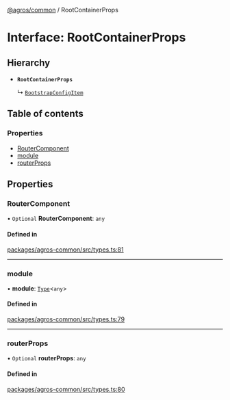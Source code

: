 [@agros/common](../index.md) / RootContainerProps

# Interface: RootContainerProps

## Hierarchy

- **`RootContainerProps`**

  ↳ [`BootstrapConfigItem`](BootstrapConfigItem.md)

## Table of contents

### Properties

- [RouterComponent](RootContainerProps.md#routercomponent)
- [module](RootContainerProps.md#module)
- [routerProps](RootContainerProps.md#routerprops)

## Properties

### <a id="routercomponent" name="routercomponent"></a> RouterComponent

• `Optional` **RouterComponent**: `any`

#### Defined in

[packages/agros-common/src/types.ts:81](https://github.com/agrosjs/agros/blob/f7aa4e9/packages/agros-common/src/types.ts#L81)

___

### <a id="module" name="module"></a> module

• **module**: [`Type`](../index.md#type)<`any`\>

#### Defined in

[packages/agros-common/src/types.ts:79](https://github.com/agrosjs/agros/blob/f7aa4e9/packages/agros-common/src/types.ts#L79)

___

### <a id="routerprops" name="routerprops"></a> routerProps

• `Optional` **routerProps**: `any`

#### Defined in

[packages/agros-common/src/types.ts:80](https://github.com/agrosjs/agros/blob/f7aa4e9/packages/agros-common/src/types.ts#L80)
